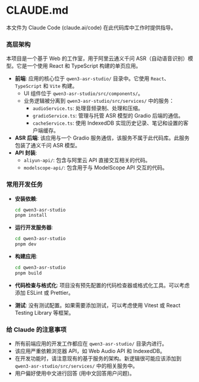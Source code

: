 # CLAUDE.md

本文件为 Claude Code (claude.ai/code) 在此代码库中工作时提供指导。

### 高层架构

本项目是一个基于 Web 的工作室，用于阿里云通义千问 ASR（自动语音识别）模型。它是一个使用 React 和 TypeScript 构建的单页应用。

-   **前端**: 应用的核心位于 `qwen3-asr-studio/` 目录中。它使用 `React`、`TypeScript` 和 `Vite` 构建。
    -   UI 组件位于 `qwen3-asr-studio/src/components/`。
    -   业务逻辑被分离到 `qwen3-asr-studio/src/services/` 中的服务：
        -   `audioService.ts`: 处理音频录制、处理和压缩。
        -   `gradioService.ts`: 管理与托管 ASR 模型的 Gradio 后端的通信。
        -   `cacheService.ts`: 使用 IndexedDB 实现历史记录、笔记和设置的客户端缓存。
-   **ASR 后端**: 该应用与一个 Gradio 服务通信，该服务不属于此代码库。此服务包装了通义千问 ASR 模型。
-   **API 封装**:
    -   `aliyun-api/`: 包含与阿里云 API 直接交互相关的代码。
    -   `modelscope-api/`: 包含用于与 ModelScope API 交互的代码。

### 常用开发任务

-   **安装依赖**:
    ```bash
    cd qwen3-asr-studio
    pnpm install
    ```

-   **运行开发服务器**:
    ```bash
    cd qwen3-asr-studio
    pnpm dev
    ```

-   **构建应用**:
    ```bash
    cd qwen3-asr-studio
    pnpm build
    ```

-   **代码检查与格式化**: 项目没有预先配置的代码检查器或格式化工具。可以考虑添加 ESLint 或 Prettier。

-   **测试**: 没有测试配置。如果需要添加测试，可以考虑使用 Vitest 或 React Testing Library 等框架。

### 给 Claude 的注意事项

-   所有前端应用的开发工作都应在 `qwen3-asr-studio/` 目录内进行。
-   该应用严重依赖浏览器 API，如 Web Audio API 和 IndexedDB。
-   在开发功能时，请注意现有的基于服务的架构。新逻辑很可能应该添加到 `qwen3-asr-studio/src/services/` 中的相关服务中。
-   用户偏好使用中文进行回答 (用中文回答用户问题)。

